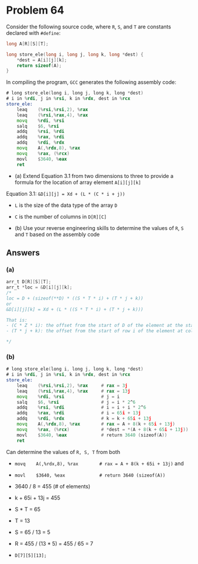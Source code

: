 # Problem 64

Consider the following source code, where `R`, `S`, and `T` are constants declared with
`#define`:

```C
long A[R][S][T];

long store_ele(long i, long j, long k, long *dest) {
    *dest = A[i][j][k];
    return sizeof(A);
}
```

In compiling the program, `GCC` generates the following assembly code:

```asm
# long store_ele(long i, long j, long k, long *dest)
# i in %rdi, j in %rsi, k in %rdx, dest in %rcx
store_ele:
    leaq    (%rsi,%rsi,2), %rax
    leaq    (%rsi,%rax,4), %rax
    movq    %rdi, %rsi
    salq    $6, %rsi
    addq    %rsi, %rdi
    addq    %rax, %rdi
    addq    %rdi, %rdx
    movq    A(,%rdx,8), %rax
    movq    %rax, (%rcx)
    movl    $3640, %eax
    ret
```

- (a) Extend Equation 3.1 from two dimensions to three to provide a formula for
  the location of array element `A[i][j][k]`

Equation 3.1: `&D[i][j] = Xd + (L * (C * i + j))`

- `L` is the size of the data type of the array `D`
- `C` is the number of columns in `D[R][C]`

- (b) Use your reverse engineering skills to determine the values of `R`, `S` and `T`
  based on the assembly code

## Answers

### (a)

```C
arr_t D[R][S][T];
arr_t *loc = &D[i][j][k];
/*
loc = D + (sizeof(**D) * ((S * T * i) + (T * j + k))
or
&D[i][j][k] = Xd + (L * ((S * T * i) + (T * j + k)))

That is:
- (C * Z * i): the offset from the start of D of the element at the start of row i
- (T * j + k): the offset from the start of row i of the element at column j[k]

*/
```

### (b)

```asm
# long store_ele(long i, long j, long k, long *dest)
# i in %rdi, j in %rsi, k in %rdx, dest in %rcx
store_ele:
    leaq    (%rsi,%rsi,2), %rax     # rax = 3j
    leaq    (%rsi,%rax,4), %rax     # rax = 13j
    movq    %rdi, %rsi              # j = i
    salq    $6, %rsi                # j = i * 2^6
    addq    %rsi, %rdi              # i = i + i * 2^6
    addq    %rax, %rdi              # i = 65i + 13j
    addq    %rdi, %rdx              # k = k + 65i + 13j
    movq    A(,%rdx,8), %rax        # rax = A + 8(k + 65i + 13j)
    movq    %rax, (%rcx)            # *dest = *(A + 8(k + 65i + 13j))
    movl    $3640, %eax             # return 3640 (sizeof(A))
    ret
```

Can determine the values of `R, S, T` from both

- `movq    A(,%rdx,8), %rax        # rax = A + 8(k + 65i + 13j)`
  and
- `movl    $3640, %eax             # return 3640 (sizeof(A))`

- 3640 / 8 = 455 (# of elements)

- k + 65i + 13j = 455
- S \* T = 65
- T = 13
- S = 65 / 13 = 5
- R = 455 / (13 \* 5) = 455 / 65 = 7

- `D[7][5][13];`
